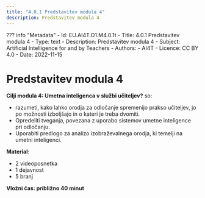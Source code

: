 ```yaml
---
title: "4.0.1 Predstavitev modula 4"
description: Predstavitev modula 4
---
```

??? info "Metadata"
    - Id: EU.AI4T.O1.M4.0.1t
    - Title: 4.0.1 Predstavitev modula 4
    - Type: text
    - Description: Predstavitev modula 4
    - Subject: Artificial Intelligence for and by Teachers
    - Authors:
        - AI4T 
    - Licence: CC BY 4.0
    - Date: 2022-11-15


# Predstavitev modula 4

**Cilji modula 4: Umetna inteligenca v službi učiteljev?** so:

- razumeti, kako lahko orodja za odločanje spremenijo prakso učiteljev, jo po možnosti izboljšajo in o kateri je treba dvomiti.
- Opredeliti tveganja, povezana z uporabo sistemov umetne inteligence pri odločanju.
- Uporabiti predlogo za analizo izobraževalnega orodja, ki temelji na umetni inteligenci.

**Material**:

- 2 videoposnetka
- 1 dejavnost
- 5 branj

**Vložni čas: približno 40 minut**
